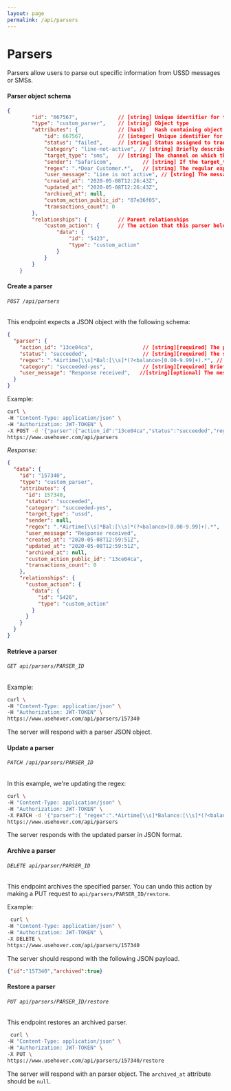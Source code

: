 ```yaml
---
layout: page
permalink: /api/parsers
---
```


# Parsers
Parsers allow users to parse out specific information from USSD messages or SMSs.

#### Parser object schema
```json
{
        "id": "667567",				// [string] Unique identifier for the object
        "type": "custom_parser",	// [string] Object type
        "attributes": {				// [hash] 	Hash containing object details
            "id": 667567,			// [integer] Unique identifier for the object
            "status": "failed",		// [string] Status assigned to transactions that match this parser's regex
            "category": "line-not-active", // [string] Briefly describes the state of a transaction
            "target_type": "sms",	// [string] The channel on which the message will be received. Either ussd or sms.
            "sender": "Safaricom",			// [string] If the target_type is set to sms then you must provide a sender id
            "regex": ".*Dear Customer.*",	// [string] The regular expression used to match incoming messages
            "user_message": "Line is not active", // [string] The message displayed to the user when this parser's regex matches a message.
            "created_at": "2020-05-08T12:26:43Z",
            "updated_at": "2020-05-08T12:26:43Z",
            "archived_at": null,
            "custom_action_public_id": "07e36f05",
            "transactions_count": 0
        },
        "relationships": {			// Parent relationships
            "custom_action": {		// The action that this parser belongs to
                "data": {
                    "id": "5423",
                    "type": "custom_action"
                }
            }
        }
    }
```

#### Create a parser
###### `POST /api/parsers`

This endpoint expects a JSON object with the following schema:

```json
{
  "parser": {
    "action_id": "13ce04ca",				// [string][required] The public id of the action that the parser belongs to
    "status": "succeeded",					// [string][required] The status assigned to transactions that match this parser's regex
    "regex": ".*Airtime[\\s]*Bal:[\\s]*(?<balance>[0.00-9.99]+).*", // [string][required] The regular expression used to match incoming messages
    "category": "succeeded-yes", 			// [string][required] Briefly describes the state of a transaction
    "user_message": "Response received",   //[string][optional] The message displayed to the user when this parser's regex matches a message.
  }
}
```


Example:

```bash
curl \
-H "Content-Type: application/json" \
-H "Authorization: JWT-TOKEN" \
-X POST -d '{"parser":{"action_id":"13ce04ca","status":"succeeded","regex":".*Airtime[\\s]*Bal:[\\s]*(?<balance>[0.00-9.99]+).*","category":"succeeded-yes","user_message":"Response received"}}' \
https://www.usehover.com/api/parsers
```

*Response:*

```json
{
  "data": {
    "id": "157340",
    "type": "custom_parser",
    "attributes": {
      "id": 157340,
      "status": "succeeded",
      "category": "succeeded-yes",
      "target_type": "ussd",
      "sender": null,
      "regex": ".*Airtime[\\s]*Bal:[\\s]*(?<balance>[0.00-9.99]+).*",
      "user_message": "Response received",
      "created_at": "2020-05-08T12:59:51Z",
      "updated_at": "2020-05-08T12:59:51Z",
      "archived_at": null,
      "custom_action_public_id": "13ce04ca",
      "transactions_count": 0
    },
    "relationships": {
      "custom_action": {
        "data": {
          "id": "5426",
          "type": "custom_action"
        }
      }
    }
  }
}
```



#### Retrieve a parser
###### `GET api/parsers/PARSER_ID`

Example:
```bash
curl \
-H "Content-Type: application/json" \
-H "Authorization: JWT-TOKEN" \
https://www.usehover.com/api/parsers/157340
```
The server will respond with a parser JSON object.

#### Update a parser
###### `PATCH /api/parsers/PARSER_ID`

In this example, we're updating the regex:
```bash
curl \
-H "Content-Type: application/json" \
-H "Authorization: JWT-TOKEN" \
-X PATCH -d '{"parser":{ "regex":".*Airtime[\\s]*Balance:[\\s]*(?<balance>[0.00-9.99]+).*" }}' \
https://www.usehover.com/api/parsers
```

The server responds with the updated parser in JSON format.

#### Archive a parser
###### `DELETE api/parser/PARSER_ID`

This endpoint archives the specified parser. You can undo this action by making a PUT request to `api/parsers/PARSER_ID/restore`.

Example:

```bash
 curl \
-H "Content-Type: application/json" \
-H "Authorization: JWT-TOKEN" \
-X DELETE \
https://www.usehover.com/api/parsers/157340
```

The server should respond with the following JSON payload.
```json
{"id":"157340","archived":true}
```

#### Restore a parser
###### `PUT api/parsers/PARSER_ID/restore`

This endpoint restores an archived parser.

```bash
 curl \
-H "Content-Type: application/json" \
-H "Authorization: JWT-TOKEN" \
-X PUT \
https://www.usehover.com/api/parsers/157340/restore
```

The server will respond with an parser object. The `archived_at` attribute should be `null`.